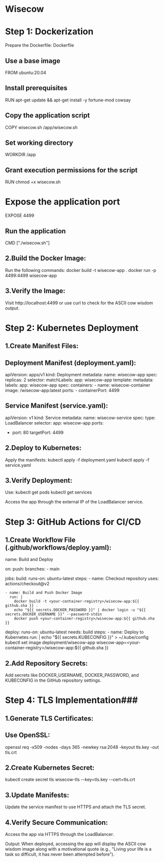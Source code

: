 # Wisecow
# Step 1: Dockerization

Prepare the Dockerfile:
Dockerfile
## Use a base image
FROM ubuntu:20.04

## Install prerequisites
RUN apt-get update && apt-get install -y fortune-mod cowsay

## Copy the application script
COPY wisecow.sh /app/wisecow.sh

## Set working directory
WORKDIR /app

## Grant execution permissions for the script
RUN chmod +x wisecow.sh

# Expose the application port
EXPOSE 4499

## Run the application
CMD ["./wisecow.sh"]

## 2.Build the Docker Image:

Run the following commands:
docker build -t wisecow-app .
docker run -p 4499:4499 wisecow-app
## 3.Verify the Image:

Visit http://localhost:4499 or use curl to check for the ASCII cow wisdom output.

# Step 2: Kubernetes Deployment

## 1.Create Manifest Files:
## Deployment Manifest (deployment.yaml):

apiVersion: apps/v1
kind: Deployment
metadata:
  name: wisecow-app
spec:
  replicas: 2
  selector:
    matchLabels:
      app: wisecow-app
  template:
    metadata:
      labels:
        app: wisecow-app
    spec:
      containers:
      - name: wisecow-container
        image: <your-container-registry>/wisecow-app:latest
        ports:
        - containerPort: 4499
        
## Service Manifest (service.yaml):

apiVersion: v1
kind: Service
metadata:
  name: wisecow-service
spec:
  type: LoadBalancer
  selector:
    app: wisecow-app
  ports:
  - port: 80
    targetPort: 4499
    
## 2.Deploy to Kubernetes:

Apply the manifests:
kubectl apply -f deployment.yaml
kubectl apply -f service.yaml

## 3.Verify Deployment:

Use:
kubectl get pods
kubectl get services

Access the app through the external IP of the LoadBalancer service.

# Step 3: GitHub Actions for CI/CD

## 1.Create Workflow File (.github/workflows/deploy.yaml):
  name: Build and Deploy

on:
  push:
    branches:
      - main

jobs:
  build:
    runs-on: ubuntu-latest
    steps:
    - name: Checkout repository
      uses: actions/checkout@v2

    - name: Build and Push Docker Image
      run: |
        docker build -t <your-container-registry>/wisecow-app:${{ github.sha }} .
        echo "${{ secrets.DOCKER_PASSWORD }}" | docker login -u "${{ secrets.DOCKER_USERNAME }}" --password-stdin
        docker push <your-container-registry>/wisecow-app:${{ github.sha }}

  deploy:
    runs-on: ubuntu-latest
    needs: build
    steps:
    - name: Deploy to Kubernetes
      run: |
        echo "${{ secrets.KUBECONFIG }}" > ~/.kube/config
        kubectl set image deployment/wisecow-app wisecow-app=<your-container-registry>/wisecow-app:${{ github.sha }}
        
## 2.Add Repository Secrets:
Add secrets like DOCKER_USERNAME, DOCKER_PASSWORD, and KUBECONFIG in the GitHub repository settings.

# Step 4: TLS Implementation###

## 1.Generate TLS Certificates:
## Use OpenSSL:
openssl req -x509 -nodes -days 365 -newkey rsa:2048 -keyout tls.key -out tls.crt

## 2.Create Kubernetes Secret:
kubectl create secret tls wisecow-tls --key=tls.key --cert=tls.crt

## 3.Update Manifests:
Update the service manifest to use HTTPS and attach the TLS secret.

## 4.Verify Secure Communication:
Access the app via HTTPS through the LoadBalancer.

Output:
When deployed, accessing the app will display the ASCII cow wisdom image along with a motivational quote (e.g., "Living your life is a task so difficult, it has never been attempted before").


